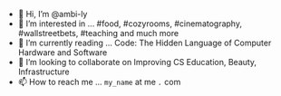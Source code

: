 - 👋 Hi, I’m @ambi-ly
- 👀 I’m interested in ... #food, #cozyrooms, #cinematography, #wallstreetbets, #teaching and much more
- 🌱 I’m currently reading ... Code: The Hidden Language of Computer Hardware and Software
- 💞️ I’m looking to collaborate on Improving CS Education, Beauty, Infrastructure
- 📫 How to reach me ... `my_name` at me *`.`* com

<!---
ambi-ly/ambi-ly is a ✨ special ✨ repository because its `README.md` (this file) appears on your GitHub profile.
You can click the Preview link to take a look at your changes.
--->
